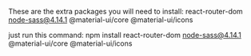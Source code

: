 These are the extra packages you will need to install:
 react-router-dom
 node-sass@4.14.1
 @material-ui/core
 @material-ui/icons
 
 just run this command:
 npm install react-router-dom node-sass@4.14.1 @material-ui/core @material-ui/icons
